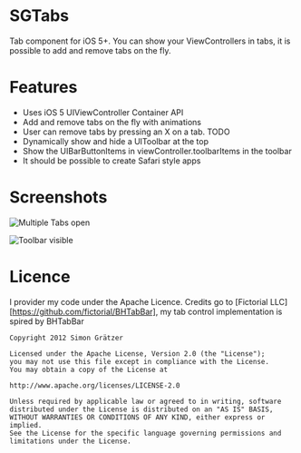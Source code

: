 # SGTabs

Tab component for iOS 5+. You can show your ViewControllers in tabs, it is possible to add and remove tabs on the fly.

# Features
- Uses iOS 5 UIViewController Container API
- Add and remove tabs on the fly with animations
- User can remove tabs by pressing an X on a tab. TODO
- Dynamically show and hide a UIToolbar at the top
- Show the UIBarButtonItems in viewController.toolbarItems in the toolbar
- It should be possible to create Safari style apps

# Screenshots

![Multiple Tabs open](https://github.com/graetzer/SGTabs/raw/master/screen.png "Multiple Tabs open")

![Toolbar visible](https://github.com/graetzer/SGTabs/raw/master/screen_Toolbar.png "A Toolbar with one element visible")



# Licence
I provider my code under the Apache Licence.
Credits go to [Fictorial LLC][https://github.com/fictorial/BHTabBar], my tab control implementation is spired by BHTabBar


    Copyright 2012 Simon Grätzer
   
    Licensed under the Apache License, Version 2.0 (the "License");
    you may not use this file except in compliance with the License.
    You may obtain a copy of the License at
    
    http://www.apache.org/licenses/LICENSE-2.0
   
    Unless required by applicable law or agreed to in writing, software
    distributed under the License is distributed on an "AS IS" BASIS,
    WITHOUT WARRANTIES OR CONDITIONS OF ANY KIND, either express or implied.
    See the License for the specific language governing permissions and
    limitations under the License.